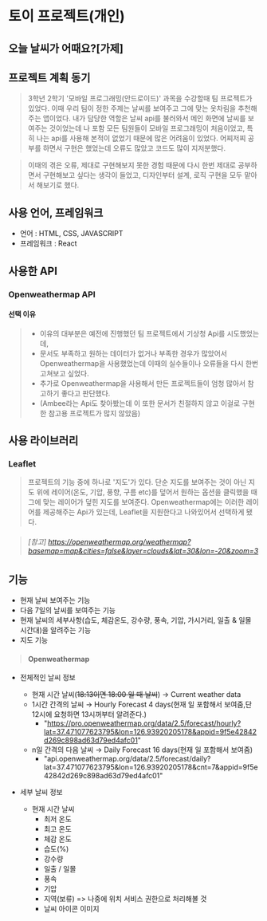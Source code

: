 # 토이 프로젝트(개인) 
## 오늘 날씨가 어때요?[가제]

## 프로젝트 계획 동기
> 3학년 2학기 '모바일 프로그래밍(안드로이드)' 과목을 수강할때 팀 프로젝트가 있었다.
> 이때 우리 팀이 정한 주제는 날씨를 보여주고 그에 맞는 옷차림을 추천해주는 앱이었다.
> 내가 담당한 역할은 날씨 api를 불러와서 메인 화면에 날씨를 보여주는 것이었는데 나 포함 모든 팀원들이 모바일 프로그래밍이 처음이었고, 특히 나는 api를 사용해 본적이 없었기 때문에 많은 어려움이 있었다.
> 어찌저찌 공부를 하면서 구현은 했었는데 오류도 많았고 코드도 많이 지저분했다.

> 이때의 겪은 오류, 제대로 구현해보지 못한 경험 때문에 다시 한번 제대로 공부하면서 구현해보고 싶다는 생각이 들었고, 디자인부터 설계, 로직 구현을 모두 맡아서 해보기로 했다. 

## 사용 언어, 프레임워크
* 언어 : HTML, CSS, JAVASCRIPT
* 프레임워크 : React

## 사용한 API 
### Openweathermap API
#### 선택 이유
> * 이유의 대부분은 예전에 진행했던 팀 프로젝트에서 기상청 Api를 시도했었는데,
> * 문서도 부족하고 원하는 데이터가 없거나 부족한 경우가 많았어서 Openweathermap을 사용했었는데 이때의 실수들이나 오류들을 다시 한번 고쳐보고 싶었다.
> * 추가로 Openweathermap을 사용해서 만든 프로젝트들이 엄청 많아서 참고하기 좋다고 판단했다.
> * (Ambee라는 Api도 찾아봤는데 이 또한 문서가 친절하지 않고 이걸로 구현한 참고용 프로젝트가 많지 않았음)

## 사용 라이브러리 
### Leaflet 
> 프로젝트의 기능 중에 하나로 '지도'가 있다.
> 단순 지도를 보여주는 것이 아닌 지도 위에 레이어(온도, 기압, 풍향, 구름 etc)를 덮어서 원하는 옵션을 클릭했을 때 그에 맞는 레이어가 덮힌 지도를 보여준다. 
> Openweathermap에는 이러한 레이어를 제공해주는 Api가 있는데, Leaflet을 지원한다고 나와있어서 선택하게 됐다.

> ###### [참고] <https://openweathermap.org/weathermap?basemap=map&cities=false&layer=clouds&lat=30&lon=-20&zoom=3>

## 기능
* 현재 날씨 보여주는 기능
* 다음 7일의 날씨를 보여주는 기능
* 현재 날씨의 세부사항(습도, 체감온도, 강수량, 풍속, 기압, 가시거리, 일출 & 일몰 시간대)을 알려주는 기능
* 지도 기능

> #### Openweathermap 
- 전체적인 날씨 정보
    - 현재 시간 날씨(~~18:13이면 18:00 일 때 날씨~~) → Current weather data
    - 1시간 간격의 날씨 → Hourly Forecast 4 days(현재 일 포함해서 보여줌,단 12시에 요청하면 13시꺼부터 알려준다.)
        - "https://pro.openweathermap.org/data/2.5/forecast/hourly?lat=37.471077623795&lon=126.93920205178&appid=9f5e42842d269c898ad63d79ed4afc01"
    - n일 간격의 다음 날씨 → Daily Forecast 16 days(현재 일 포함해서 보여줌)
        - "api.openweathermap.org/data/2.5/forecast/daily?lat=37.471077623795&lon=126.93920205178&cnt=7&appid=9f5e42842d269c898ad63d79ed4afc01"

- 세부 날씨 정보
    - 현재 시간 날씨
        - 최저 온도
        - 최고 온도
        - 체감 온도
        - 습도(%)
        - 강수량
        - 일출 / 일몰
        - 풍속
        - 기압
        - 지역(보류) => 나중에 위치 서비스 권한으로 처리해볼 것
        - 날씨 아이콘 이미지
<!-- // * Ambee APIKEY
// const API_KEY = "6601d70d3a7b873c14b749f94fb24de17cffce9c3d44e9c2602fcc227a0f90e8";
// ! Ambee API
// 3일간의 날씨 예보 알려줌 (현재 27일이면 -> 28, 29, 30)
// fetch("https://api.ambeedata.com/weather/forecast/daily/by-lat-lng?lat=37.471077623795&lng=126.93920205178", {
// 	"method": "GET",
// 	"headers": {
// 		"x-api-key": API_KEY,
// 		"Content-type": "application/json"
// 	}
// })
// .then(response => {
// 	console.log(response.json());
// })
// .catch(err => {
// 	console.error(err);
// });

// 2일간의 날씨 예보를 1시간 대 별로 알려줌(27일 12시면 29일 12시까지)
// fetch("https://api.ambeedata.com/weather/forecast/by-lat-lng?lat=37.471077623795&lng=126.93920205178", {
// 	"method": "GET",
// 	"headers": {
// 		"x-api-key": API_KEY,
// 		"Content-type": "application/json"
// 	}
// })
// .then(response => {
// 	console.log(response.json());
// })
// .catch(err => {
// 	console.error(err);
// });
<!-- // !-- -->

